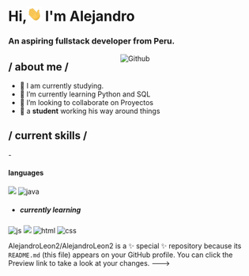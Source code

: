 <h1 align="left">Hi,<img src="https://raw.githubusercontent.com/ABSphreak/ABSphreak/master/gifs/Hi.gif" width="30px" /> I'm Alejandro</h1>
<h3 align="left">An aspiring fullstack developer from Peru.</h3>



<img width="55%" align="right" alt="Github" src="https://raw.githubusercontent.com/onimur/.github/master/.resources/git-header.svg" />

<p align='center'>

<h2> / about me /</h2>
  
- 🔭 I am currently studying.
- 🌱 I’m currently learning Python and SQL
- 💞️ I’m looking to collaborate on Proyectos
- 👾 a **student** working his way around things
  
<h2> / current skills / </h2>

<span>
- <h4> languages </h4>
 <img src = 	"https://img.shields.io/badge/c++-%2300599C.svg?style=for-the-badge&logo=c%2B%2B&logoColor=white" />
 <img src = "https://img.shields.io/badge/java-%23ED8B00.svg?style=for-the-badge&logo=java&logoColor=white" alt = "java" />

  - <h5> currently learning </h5>
  <img src = "https://img.shields.io/badge/JavaScript-323330?style=for-the-badge&logo=javascript&logoColor=F7DF1E" alt = "js" />
  <img src="https://img.shields.io/badge/python-3670A0?style=for-the-badge&logo=python&logoColor=ffdd54">
  <img src = "https://img.shields.io/badge/HTML5-E34F26?style=for-the-badge&logo=html5&logoColor=white" alt = "html" />
  <img src = "https://img.shields.io/badge/CSS3-1572B6?style=for-the-badge&logo=css3&logoColor=white" alt = "css" />
</span>

AlejandroLeon2/AlejandroLeon2 is a ✨ special ✨ repository because its `README.md` (this file) appears on your GitHub profile.
You can click the Preview link to take a look at your changes.
--->
